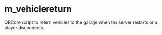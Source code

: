 # m_vehiclereturn

QBCore script to return vehicles to the garage when the server restarts or a player disconnects.